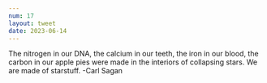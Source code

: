 ```yaml
---
num: 17
layout: tweet
date: 2023-06-14
---
```


The nitrogen in our DNA, the calcium in our teeth, the iron in our blood, the carbon in our apple pies were made in the interiors of collapsing stars. We are made of starstuff. -Carl Sagan
